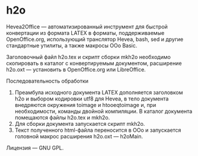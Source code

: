 h2o
===
Hevea2Office — автоматизированный инструмент для быстрой конвертации из формата LATEX в форматы, поддерживаемые OpenOffice.org,
использующий транслятор Hevea, bash, sed и другие стандартные утилиты, а также макросы OOo Basic.

Заголовочный файл h2o.tex и скрипт сборки mkh2o необходимо скопировать в каталог с конвертируемым документом, расширение h2o.oxt — установить в OpenOffice.org или LibreOffice.

Последовательность обработки

   1. Преамбула исходного документа LATEX дополняется заголовком h2o и выбором кодировки utf8 для Hevea, в тело документа внедряются окружения toimage и htooeqtoimage и, при необходимости, команды двойной компиляции. В каталог документа помещаются файлы h2o.tex и mkh2o.
   2. Для сборки документа запускается скрипт mkh2o.
   3. Текст полученного html-файла переносится в OOo и запускается головной макрос расширения h2o.oxt — h2oMain. 

Лицензия — GNU GPL.
